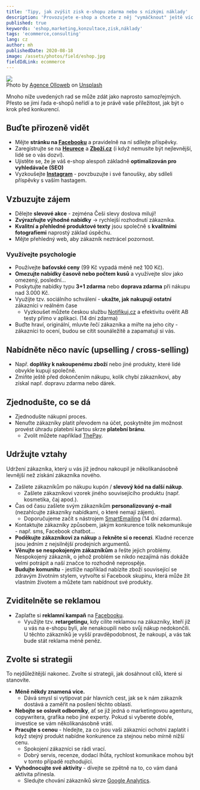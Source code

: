 ```yaml
---
title: 'Tipy, jak zvýšit zisk e-shopu zdarma nebo s nízkými náklady'
description: 'Provozujete e-shop a chcete z něj "vymáčknout" ještě víc peněz a k tomu jako bonus mít spokojené zákazníky?'
published: true
keywords: 'eshop,marketing,konzultace,zisk,náklady'
tags: 'ecommerce,consulting'
lang: cz
author: mh
publishedDate: 2020-08-18
image: /assets/photos/field/eshop.jpg
fieldIdLink: ecommerce
---
```


<div class="img-box-right">
    <img src="/assets/photos/field/eshop.jpg" />
    <br />
    <span class="img-caption">Photo by <a href="https://unsplash.com/@olloweb?utm_source=unsplash&amp;utm_medium=referral&amp;utm_content=creditCopyText">Agence Olloweb</a> on <a href="https://unsplash.com/s/photos/website?utm_source=unsplash&amp;utm_medium=referral&amp;utm_content=creditCopyText">Unsplash</a></span>
</div>

Mnoho níže uvedených rad se může zdát jako naprosto samozřejmých. Přesto se jimi řada e-shopů neřídí a to je právě
vaše příležitost, jak být o krok před konkurencí. 


## Buďte přirozeně vidět

- Mějte **stránku na <a href="https://www.facebook.com/" target="_blank">Facebooku</a>** a pravidelně na ní sdílejte příspěvky.
- Zaregistrujte se na **<a href="https://www.heureka.cz/" target="_blank">Heurece</a>** a **<a href="https://www.zbozi.cz/" target="_blank">Zboží.cz</a>** (i když nemusíte být nejlevnější, lidé se o vás dozví).
- Ujistěte se, že je váš e-shop alespoň základně **optimalizován pro vyhledávače (SEO)**
- Vyzkoušejte **<a href="https://www.instagram.com/" target="_blank">Instagram</a>** - povzbuzujte i své fanoušky, aby sdíleli příspěvky s vaším hastagem.


## Vzbuzujte zájem

- Dělejte **slevové akce** - zejména Češi slevy doslova milují!
- **Zvýrazňujte výhodné nabídky** → rychlejší rozhodnutí zákazníka.
- **Kvalitní a přehledné produktové texty** jsou společně s **kvalitními fotografiemi** naprostý základ úspěchu.
- Mějte přehledný web, aby zákazník neztrácel pozornost.


### Využívejte psychologie

- Používejte **baťovské ceny** (99 Kč vypadá méně než 100 Kč).
- **Omezujte nabídky časově nebo počtem kusů** a využívejte slov jako omezený, poslední…
- Poskytujte nabídky typu **3+1 zdarma** nebo **doprava zdarma** při nákupu nad 3.000 Kč.
- Využijte tzv. sociálního schválení - **ukažte, jak nakupují ostatní** zákazníci v reálném čase
    - Vyzkoušet můžete českou službu <a href="https://notifikuj.cz/?utm_source=cothema&utm_medium=havlicek&utm_campaign=blog&a_box=rxhnkctt&a_cha=havlicek" target="_blank">Notifikuj.cz</a>
    a efektivitu ověřit AB testy přímo v aplikaci. (14 dní zdarma)
- Buďte hraví, originální, mluvte řečí zákazníka a miřte na jeho city - zákazníci to ocení, budou se cítit sounáležitě a zapamatují si vás.

## Nabídněte něco navíc (upselling / cross-selling)

- Např. **doplňky k nakoupenému zboží** nebo jiné produkty, které lidé obvykle kupují společně.
- Zmiňte ještě před dokončením nákupu, kolik chybí zákazníkovi, aby získal např. dopravu zdarma nebo dárek.


## Zjednodušte, co se dá

- Zjednodušte nákupní proces.
- Nenuťte zákazníky platit převodem na účet, poskytněte jim možnost provést úhradu platební kartou skrze **platební bránu**.
    - Zvolit můžete například <a href="https://www.thepay.cz/" target="_blank">ThePay</a>.

## Udržujte vztahy

Udržení zákazníka, který u vás již jednou nakoupil je několikanásobně levnější než získání zákazníka nového.

- Zašlete zákazníkům po nákupu kupón / **slevový kód na další nákup**.
    - Zašlete zákazníkovi vzorek jiného souvisejícího produktu (např. kosmetika, čaj apod.).
- Čas od času zašlete svým zákazníkům **personalizovaný e-mail** (nezahlcujte zákazníky nabídkami,
o které nemají zájem).
    - Doporučujeme začít s nástrojem <a href="https://smartemailing.cz/zdarma?affiliateId=y8x9k" target="_blank">SmartEmailing</a>
    (14 dní zdarma).
- Kontaktujte zákazníky způsobem, jakým konkurence tolik nekomunikuje - např. sms, Facebook chatbot…
- **Poděkujte zákazníkovi za nákup** a **řekněte si o recenzi**. Kladné recenze jsou jedním z nejsilnější
prodejních argumentů.
- **Věnujte se nespokojeným zákazníkům** a řešte jejich problémy. Nespokojený zákazník, o jehož problém se nikdo
nezajímá nás dokáže velmi potrápit a naší značce to rozhodně neprospěje.
- **Budujte komunitu** - jestliže například nabízíte zboží související se zdravým životním stylem, vytvořte si
Facebook skupinu, která může žít vlastním životem a můžete tam nabídnout své produkty.


## Zviditelněte se reklamou

- Zaplaťte si **reklamní kampaň** na <a href="https://www.facebook.com/" target="_blank">Facebooku</a>.
    - Využijte tzv. **retargetingu**, kdy cílíte reklamou na zákazníky, kteří již u vás na e-shopu byli, ale
    nenakoupili nebo svůj nákup nedokončili. U těchto zákazníků je vyšší pravděpodobnost, že nakoupí, a vás tak bude
    stát reklama méně peněz.

## Zvolte si strategii

To nejdůležitější nakonec. Zvolte si strategii, jak dosáhnout cílů, které si stanovíte.

- **Méně někdy znamená více.**
    - Dává smysl si vytipovat pár hlavních cest, jak se k nám zákazník dostává a zaměřit na
posílení těchto oblastí.
- **Nebojte se oslovit odborníky**, ať se již jedná o marketingovou agenturu, copywritera, grafika nebo jiné experty.
Pokud si vyberete dobře, investice se vám několikanásobně vrátí.
- **Pracujte s cenou** - hledejte, za co jsou vaši zákazníci ochotni zaplatit i když stejný produkt nabídne konkurence
za stejnou nebo mírně nižší cenu.
    - Spokojení zákazníci se rádi vrací.
    - Dobrý servis, recenze, dodací lhůta, rychlost komunikace mohou být v tomto případě rozhodující.
- **Vyhodnocujte své aktivity** - dívejte se zpětně na to, co vám daná aktivita přinesla.
    - Sledujte chování zákazníků skrze <a href="https://analytics.google.com/" target="_blank">Google Analytics</a>.
